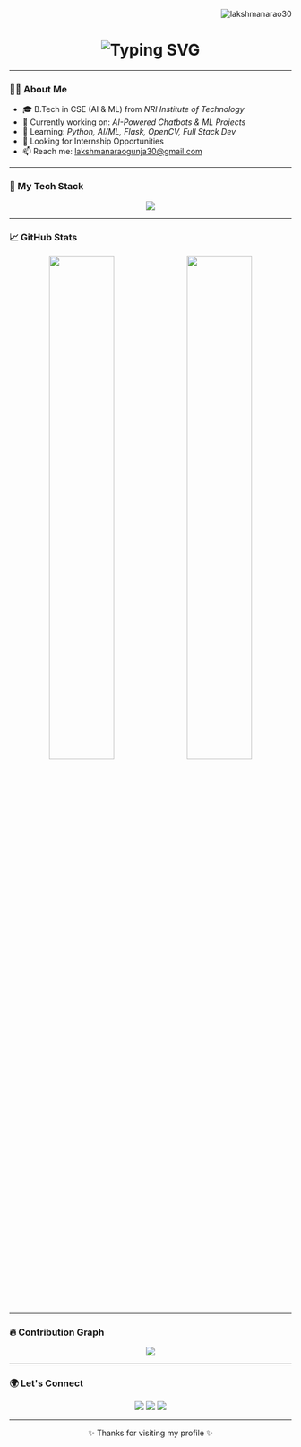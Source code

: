 <!-- GitHub Profile Views -->
<p align="right">
  <img src="https://komarev.com/ghpvc/?username=lakshmanarao30&label=Profile%20Views&color=blueviolet&style=flat" alt="lakshmanarao30" />
</p>

<!-- Animated Typing SVG Header -->
<h1 align="center">
  <img src="https://readme-typing-svg.demolab.com?font=Fira+Code&duration=3000&pause=500&color=0FF7F7&vCenter=true&center=true&lines=Hi+%F0%9F%91%8B+I'm+G.+Lakshmana+Rao;AI%2FML+Enthusiast+%7C+Python+Dev;Exploring+AI+Chatbots+%26+Tech;Welcome+to+my+GitHub+Profile!" alt="Typing SVG" />
</h1>

---

### 👨‍💻 About Me
- 🎓 B.Tech in CSE (AI & ML) from *NRI Institute of Technology*
- 🔭 Currently working on: *AI-Powered Chatbots & ML Projects*
- 🌱 Learning: *Python, AI/ML, Flask, OpenCV, Full Stack Dev*
- 💼 Looking for Internship Opportunities
- 📫 Reach me: lakshmanaraogunja30@gmail.com

---

### 🚀 My Tech Stack

<p align="center">
  <img src="https://skillicons.dev/icons?i=python,flask,react,js,html,css,git,github,vscode,mysql,opencv" />
</p>

---

### 📈 GitHub Stats

<p align="center">
  <img width="48%" src="https://github-readme-stats.vercel.app/api?username=lakshmanarao30&show_icons=true&theme=radical" />
  <img width="48%" src="https://github-readme-streak-stats.herokuapp.com/?user=lakshmanarao30&theme=radical" />
</p>

---

### 🔥 Contribution Graph

<p align="center">
  <img src="https://github-readme-activity-graph.vercel.app/graph?username=lakshmanarao30&theme=react-dark&hide_border=true&area=true" />
</p>

---

### 🌍 Let's Connect

<p align="center">
  <a href="mailto:lakshmanaraogunja30@gmail.com"><img src="https://img.shields.io/badge/Email-D14836?style=for-the-badge&logo=gmail&logoColor=white" /></a>
  <a href="https://github.com/lakshmanarao30"><img src="https://img.shields.io/badge/GitHub-100000?style=for-the-badge&logo=github&logoColor=white" /></a>
  <a href="https://www.linkedin.com/in/your-linkedin-id/"><img src="https://img.shields.io/badge/LinkedIn-0A66C2?style=for-the-badge&logo=linkedin&logoColor=white" /></a>
</p>

---

<!-- Footer -->
<p align="center">
  ✨ Thanks for visiting my profile ✨
</p>
